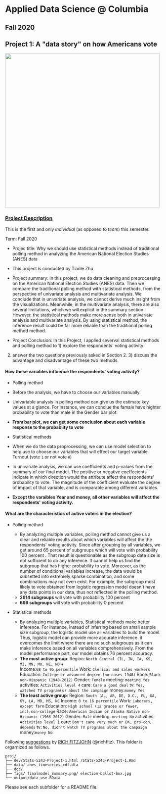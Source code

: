 # Applied Data Science @ Columbia
## Fall 2020
## Project 1: A "data story" on how Americans vote

<img src="../figs/title1.jpeg" width="500">

### [Project Description](doc/)
This is the first and only *individual* (as opposed to *team*) this semester. 

Term: Fall 2020

+ Projec title: Why we should use statistical methods instead of traditional polling method in analyzing the American National Election Studies (ANES) data
+ This project is conducted by Tianle Zhu

+ Project summary: In this project, we do data cleaning and preprocessing on the American National Election Studies (ANES) data. Then we compare the traditional polling method with statistical methods, from the perspective of univariate analysis and multivariate analysis. We conclude that in univariate analysis, we cannot derive much insight from the visualizations. Meanwhile, in the multivariate analysis, there are also several limitations, which we will explicit in the summary section. However, the statistical methods make more sense both in univariate analysis and multivariate analysis. By using statistical method, the inference result could be far more reliable than the traditional polling method method. 

+ Project Conclusion: 
In this Project, I applied severval statistical methods and polling method to 1) explore the respondents' voting activity
2) answer the two questions previously asked in Section 2. 3) discuss the advantage and disadvantage of these two methods.

#### **How these variables influence the respondents' voting activity?**
 + Polling method
  + Before the analysis, we have to choose our variables manually. 
  + Univariable analysis in polling method can give us the estimate key values at a glance. For instance, we can conclue the famale have highter probability to vote than male in the Gender bar plot. 
  + **From bar plot, we can get some conclusion about each variable response to the probablity to vote**
 
 + Statistical methods
  + When we do the data proprocessing, we can use model selection to help use to choose our variables that will effect our target variable Turnout (vote `1` or not vote `0`)
  + In univariate analysis, we can use coefficients and p-values from the summary of our final model. The positive or negative coeffecients indicate in which direction would the attribute affect the respondents' probability to vote. The magnitude of the coefficient evaluate the degree of impact of that variable, and is comparable among different variables.
  + **Except the varaibles Year and money, all other variables will affect the respondents' voting activity.** 

#### **What are the characteristics of active voters in the election?**
 + Polling method
   + By analyzing multiple variables, polling method cannot give us a clear and reliable results about which variables will affect the the respondents' voting activity. Since after grouping by all variables, we get around 65 percent of subgroups which will vote with probability 100 percent . That result is questionable as the subgroup data size is not sufficient to do any inference. It cannot help us find the subgroup that has higher probability to vote. Moreover, as the number of conditional variables increase, the data would be subsetted into extremely sparse combination, and some combinations may not even exist. For example, the subgroup most likely to vote obtained from logistic regression model doesn't have any data points in our data, thus not reflected in the polling method. 
   + **2614 subgroups** will vote with probability 100 percent 
   + **699 subgroups** will vote with probability 0 percent 
 
 + Statistical methods
   + By analyzing multiple variables, Statistical methods make better inference. For instance, instead of inferring based on small sample size subgroup, the logistic model use all variables to build the model. Thus, logistic model can provide more accurate inference. it overcomes the limit where there are no such subgroups as it can make inference based on all variables comprehensively. From the model performance part, our model obtains 76 percent  accuracy.
   + **The most active group**: Region: `North Central (IL, IN, IA, KS, MI, MN, MO, NE, ND` +  
                            Income:`68 to 95 percentile`
                            Work: `Clerical and sales workers`
                            Education: `College or advanced degree (no cases 1948)`
                            Race: `Black non-Hispanic (1948-2012)`
                            Gender: `Female`
                            meeting: `meeting Yes`
                            activities: `Activities level 4`
                            care: `Care a good deal`
                            tv: `Yes, watched TV program(s) about the campaign`
                            money:`money Yes` 
   + **The least active group**: Region: `South (AL, AR, DE, D.C., FL, GA, KY, LA, MD, MS, NC` 
                            Income: `0 to 16 percentile`
                            Work: `Laborers, except farm`
                            Education: `High school (12 grades or fewer, incl.non-college`
                            Race: `American Indian or Alaska Native non-Hispanic (1966-2012)`
                            Gender: `Male`
                            meeting: `meeting No`
                            activities: `Activities level 1`
                            care: `Don't care very much or DK, pro-con, depends`
                            tv: `No, didn't watch TV programs about the campaign`
                            money:`money No` 

Following [suggestions](http://nicercode.github.io/blog/2013-04-05-projects/) by [RICH FITZJOHN](http://nicercode.github.io/about/#Team) (@richfitz). This folder is orgarnized as follows.

```
proj/
├── dev/Stats-5243-Project-1.html /Stats-5243-Project-1.Rmd
├── data/ anes_timeseries_cdf.dta
├── doc/
├── figs/ finalmodel_Summary.png/ election-ballot-box.jpg
└── output/data_use.RData
```

Please see each subfolder for a README file.
